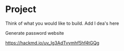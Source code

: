 # Project

Think of what you would like to build.  Add I dea's here

Generate password website

https://hackmd.io/uv_lg3AdTvymhf5hf4tGQg

